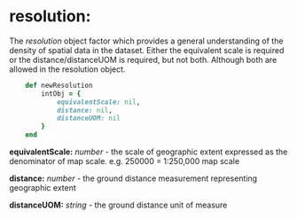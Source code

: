 # resolution:

The *resolution* object factor which provides a general understanding of the density of spatial data in the dataset.  Either the equivalent scale is required or the distance/distanceUOM is required, but not both.  Although both are allowed in the resolution object.

````ruby
    def newResolution
        intObj = {
            equivalentScale: nil,
            distance: nil,
            distanceUOM: nil
        }
    end
````

__equivalentScale:__ *number* - the scale of geographic extent expressed as the denominator of map scale. e.g. 250000 = 1:250,000 map scale

__distance:__ *number* - the ground distance measurement representing geographic extent

__distanceUOM:__ *string* - the ground distance unit of measure
